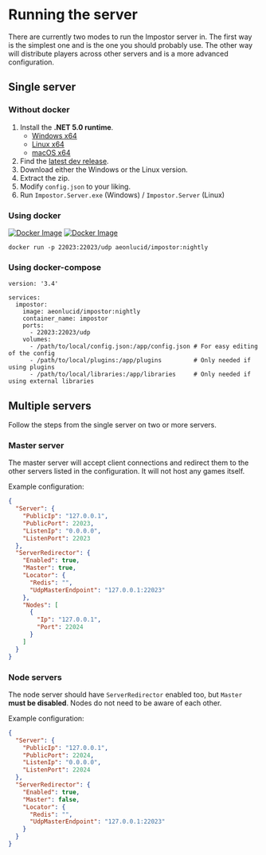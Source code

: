 # Running the server

There are currently two modes to run the Impostor server in. The first way is the simplest one and is the one you should probably use. The other way will distribute players across other servers and is a more advanced configuration.

## Single server

### Without docker
1. Install the **.NET 5.0 runtime**.
    - [Windows x64](https://dotnet.microsoft.com/download/dotnet/thank-you/runtime-5.0.0-windows-x64-installer)
    - [Linux x64](https://docs.microsoft.com/en-us/dotnet/core/install/linux)
    - [macOS x64](https://dotnet.microsoft.com/download/dotnet/thank-you/runtime-5.0.0-macos-x64-installer)
2. Find the [latest dev release](https://ci.appveyor.com/project/Impostor/Impostor/branch/dev/artifacts).
3. Download either the Windows or the Linux version.
4. Extract the zip.
5. Modify `config.json` to your liking.
6. Run `Impostor.Server.exe` (Windows) / `Impostor.Server` (Linux)

### Using docker

[![Docker Image](https://img.shields.io/docker/v/aeonlucid/impostor?sort=semver)](https://hub.docker.com/repository/docker/aeonlucid/impostor)
[![Docker Image](https://img.shields.io/docker/v/aeonlucid/impostor/nightly)](https://hub.docker.com/repository/docker/aeonlucid/impostor)

```
docker run -p 22023:22023/udp aeonlucid/impostor:nightly
```

### Using docker-compose
```
version: '3.4'

services:
  impostor:
    image: aeonlucid/impostor:nightly
    container_name: impostor
    ports:
      - 22023:22023/udp
    volumes:
      - /path/to/local/config.json:/app/config.json # For easy editing of the config
      - /path/to/local/plugins:/app/plugins         # Only needed if using plugins
      - /path/to/local/libraries:/app/libraries     # Only needed if using external libraries
```

## Multiple servers

Follow the steps from the single server on two or more servers.

### Master server

The master server will accept client connections and redirect them to the other servers listed in the configuration. It will not host any games itself.

Example configuration:

```json
{
  "Server": {
    "PublicIp": "127.0.0.1",
    "PublicPort": 22023,
    "ListenIp": "0.0.0.0",
    "ListenPort": 22023
  },
  "ServerRedirector": {
    "Enabled": true,
    "Master": true,
    "Locator": {
      "Redis": "",
      "UdpMasterEndpoint": "127.0.0.1:22023"
    },
    "Nodes": [
      {
        "Ip": "127.0.0.1",
        "Port": 22024
      }
    ]
  }
}
```

### Node servers

The node server should have `ServerRedirector` enabled too, but `Master` **must be disabled**. Nodes do not need to be aware of each other.

Example configuration:

```json
{
  "Server": {
    "PublicIp": "127.0.0.1",
    "PublicPort": 22024,
    "ListenIp": "0.0.0.0",
    "ListenPort": 22024
  },
  "ServerRedirector": {
    "Enabled": true,
    "Master": false,
    "Locator": {
      "Redis": "",
      "UdpMasterEndpoint": "127.0.0.1:22023"
    }
  }
}
```
